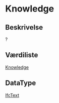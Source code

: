 # Knowledge

## Beskrivelse

?

## Værdiliste

[Knowledge](../Values/A104/Knowledge)

## DataType

[IfcText](../DataTypes/IfcText.md)
